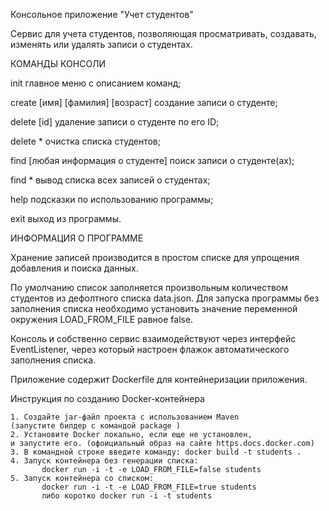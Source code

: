 Консольное приложение "Учет студентов"

Сервис для учета студентов, позволяющая просматривать, создавать,
изменять или удалять записи о студентах.

КОМАНДЫ КОНСОЛИ

init главное меню с описанием команд;

create [имя] [фамилия] [возраст] создание записи о студенте;

delete [id] удаление записи о студенте по его ID;

delete * очистка списка студентов;

find [любая информация о студенте] поиск записи о студенте(ах);

find * вывод списка всех записей о студентах;

help подсказки по использованию программы;

exit выход из программы.


ИНФОРМАЦИЯ О ПРОГРАММЕ

Хранение записей производится в простом списке для упрощения добавления и поиска данных.

По умолчанию список заполняется произвольным количеством студентов из дефолтного 
спиcка data.json.
Для запуска программы без заполнения списка необходимо установить значение переменной окружения
LOAD_FROM_FILE равное false.

Консоль и собственно сервис взаимодействуют через интерфейс EventListener, через который настроен
флажок автоматического заполнения списка. 

Приложение содержит Dockerfile для контейнеризации приложения.

Инструкция по созданию Docker-контейнера

    1. Создайте jar-файл проекта c использованием Maven 
    (запустите билдер с командой package )
    2. Установите Docker локально, если еще не установлен,
    и запустите его. (офоициальный образ на сайте https.docs.docker.com)
    3. В командной строке введите команду: docker build -t students .
    4. Запуск контейнера без генерации списка: 
           docker run -i -t -e LOAD_FROM_FILE=false students
    5. Запуск контейнера со списком:
           docker run -i -t -e LOAD_FROM_FILE=true students
           либо коротко docker run -i -t students








